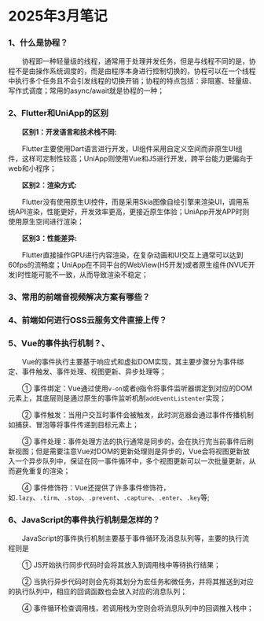 # 2025年3月笔记

### 1、什么是协程？
&emsp;&emsp;协程即一种轻量级的线程，通常用于处理并发任务，但是与线程不同的是，协程不是由操作系统调度的，而是由程序本身进行控制切换的，协程可以在一个线程中执行多个任务且不会引发线程的切换开销；协程的特点包括：非阻塞、轻量级、写作式调度；常用的async/await就是协程的一种；


### 2、Flutter和UniApp的区别
&emsp;&emsp;**区别1：开发语言和技术栈不同:**

&emsp;&emsp;Flutter主要使用Dart语言进行开发，UI组件采用自定义空间而非原生UI组件，这样可定制性较高；UniApp则使用Vue和JS进行开发，跨平台能力更偏向于web和小程序；

&emsp;&emsp;**区别2：渲染方式:**

&emsp;&emsp;Flutter没有使用原生UI控件，而是采用Skia图像自绘引擎来渲染UI，调用系统API渲染，性能更好，开发效率更高，更接近原生体验；UniApp开发APP时则使用原生空间进行渲染；

&emsp;&emsp;**区别3：性能差异:**

&emsp;&emsp;Flutter直接操作GPU进行内容渲染，在复杂动画和UI交互上通常可以达到60fps的流畅度；UniApp在不同平台的WebView(H5开发)或者原生组件(NVUE开发)时性能可能不一致，从而导致渲染不稳定；

### 3、常用的前端音视频解决方案有哪些？


### 4、前端如何进行OSS云服务文件直接上传？

### 5、Vue的事件执行机制？、
&emsp;&emsp;Vue的事件执行主要基于响应式和虚拟DOM实现，其主要步骤分为事件绑定、事件触发、事件处理、视图更新、异步处理等；

&emsp;&emsp;① 事件绑定：Vue通过使用`v-on`或者`@`指令将事件监听器绑定到对应的DOM元素上，其底层则是通过原生的事件监听机制`addEventListenter`实现；

&emsp;&emsp;② 事件触发：当用户交互时事件会被触发，此时浏览器会通过事件传播机制如捕获、冒泡等将事件传递到目标元素上；

&emsp;&emsp;③ 事件处理：事件处理方法的执行通常是同步的，会在执行完当前事件后刷新视图；但是需要注意Vue对DOM的更新处理则是异步的，Vue会将视图更新放入一个异步队列中，保证在同一事件循环中，多个视图更新可以一次批量更新，从而避免重复的渲染；

&emsp;&emsp;④ 事件修饰符：Vue还提供了许多事件修饰符，如`.lazy`、`.tirm`、`.stop`、`.prevent`、`.capture`、`.enter`、`.key`等;

### 6、JavaScript的事件执行机制是怎样的？
&emsp;&emsp;JavaScript的事件执行机制主要基于事件循环及消息队列等，主要的执行流程则是

&emsp;&emsp;① JS开始执行同步代码时会将其放入到调用栈中等待执行结果；

&emsp;&emsp;② 当执行异步代码时则会先将其划分为宏任务和微任务，并将其推送到对应的执行队列中，相应的回调函数也会放入对应的消息队列；

&emsp;&emsp;④ 事件循环检查调用栈，若调用栈为空则会将消息队列中的回调推入栈中；
